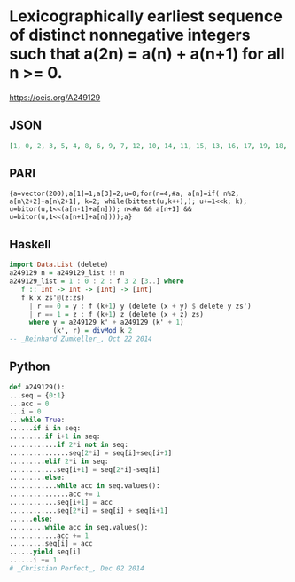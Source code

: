 # Lexicographically earliest sequence of distinct nonnegative integers such that a\(2n\) \= a\(n\) \+ a\(n\+1\) for all n \>\= 0\.
https://oeis.org/A249129
## JSON
```JSON
[1, 0, 2, 3, 5, 4, 8, 6, 9, 7, 12, 10, 14, 11, 15, 13, 16, 17, 19, 18, 22, 20, 24, 21, 25, 23, 26, 27, 28, 30, 29, 31, 33, 32, 36, 34, 37, 35, 40, 38, 42, 39, 44, 41, 45, 43, 46, 47, 48, 50, 49, 51, 53, 52, 55, 54, 58, 56, 59, 57, 60, 61, 64, 62, 65, 63, 68]
```
## PARI
```PARI
{a=vector(200);a[1]=1;a[3]=2;u=0;for(n=4,#a, a[n]=if( n%2, a[n\2+2]+a[n\2+1], k=2; while(bittest(u,k++),); u+=1<<k; k); u=bitor(u,1<<(a[n-1]+a[n])); n<#a && a[n+1] && u=bitor(u,1<<(a[n+1]+a[n])));a}
```
## Haskell
```Haskell
import Data.List (delete)
a249129 n = a249129_list !! n
a249129_list = 1 : 0 : 2 : f 3 2 [3..] where
   f :: Int -> Int -> [Int] -> [Int]
   f k x zs'@(z:zs)
     | r == 0 = y : f (k+1) y (delete (x + y) $ delete y zs')
     | r == 1 = z : f (k+1) z (delete (x + z) zs)
     where y = a249129 k' + a249129 (k' + 1)
           (k', r) = divMod k 2
-- _Reinhard Zumkeller_, Oct 22 2014
```
## Python
```Python
def a249129():
...seq = {0:1}
...acc = 0
...i = 0
...while True:
......if i in seq:
.........if i+1 in seq:
............if 2*i not in seq:
...............seq[2*i] = seq[i]+seq[i+1]
.........elif 2*i in seq:
............seq[i+1] = seq[2*i]-seq[i]
.........else:
............while acc in seq.values():
...............acc += 1
............seq[i+1] = acc
............seq[2*i] = seq[i] + seq[i+1]
......else:
.........while acc in seq.values():
............acc += 1
.........seq[i] = acc
......yield seq[i]
......i += 1
# _Christian Perfect_, Dec 02 2014
```
